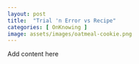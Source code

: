 ```yaml
---
layout: post
title:  "Trial 'n Error vs Recipe"
categories: [ OnKnowing ]
image: assets/images/oatmeal-cookie.png
---
```

Add content here